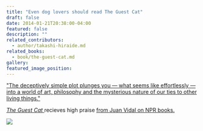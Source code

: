 ```yaml
---
title: "Even dog lovers should read The Guest Cat"
draft: false
date: 2014-01-21T20:38:00-04:00
featured: false
description: ""
related_contributors:
  - author/takashi-hiraide.md
related_books:
  - book/the-guest-cat.md
gallery:
featured_image_position: 
---
```


["The deceptively simple plot plunges you — what seems like effortlessly — into a world of art, philosophy and the mysterious nature of our ties to other living things."](http://www.npr.org/2014/01/21/261073342/here-kitty-kitty-even-dog-lovers-should-read-the-guest-cat)

[_The Guest Cat_ ](http://www.npr.org/2014/01/21/261073342/here-kitty-kitty-even-dog-lovers-should-read-the-guest-cat)recieves high praise [from Juan Vidal on NPR books.](http://www.npr.org/2014/01/21/261073342/here-kitty-kitty-even-dog-lovers-should-read-the-guest-cat)

![](http://ndbooks.com/images/uploads/Guest_Cat_300_422.jpg)

